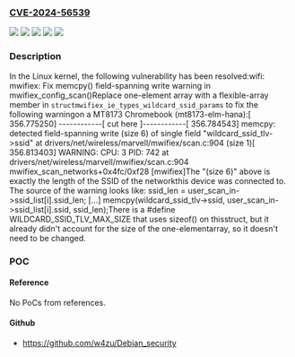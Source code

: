 ### [CVE-2024-56539](https://cve.mitre.org/cgi-bin/cvename.cgi?name=CVE-2024-56539)
![](https://img.shields.io/static/v1?label=Product&message=Linux&color=blue)
![](https://img.shields.io/static/v1?label=Version&message=&color=brightgreen)
![](https://img.shields.io/static/v1?label=Version&message=3.0%20&color=brightgreen)
![](https://img.shields.io/static/v1?label=Version&message=5e6e3a92b9a4c9416b17f468fa5c7fa2233b8b4e%20&color=brightgreen)
![](https://img.shields.io/static/v1?label=Vulnerability&message=n%2Fa&color=blue)

### Description

In the Linux kernel, the following vulnerability has been resolved:wifi: mwifiex: Fix memcpy() field-spanning write warning in mwifiex_config_scan()Replace one-element array with a flexible-array member in `structmwifiex_ie_types_wildcard_ssid_params` to fix the following warningon a MT8173 Chromebook (mt8173-elm-hana):[  356.775250] ------------[ cut here ]------------[  356.784543] memcpy: detected field-spanning write (size 6) of single field "wildcard_ssid_tlv->ssid" at drivers/net/wireless/marvell/mwifiex/scan.c:904 (size 1)[  356.813403] WARNING: CPU: 3 PID: 742 at drivers/net/wireless/marvell/mwifiex/scan.c:904 mwifiex_scan_networks+0x4fc/0xf28 [mwifiex]The "(size 6)" above is exactly the length of the SSID of the networkthis device was connected to. The source of the warning looks like:    ssid_len = user_scan_in->ssid_list[i].ssid_len;    [...]    memcpy(wildcard_ssid_tlv->ssid,           user_scan_in->ssid_list[i].ssid, ssid_len);There is a #define WILDCARD_SSID_TLV_MAX_SIZE that uses sizeof() on thisstruct, but it already didn't account for the size of the one-elementarray, so it doesn't need to be changed.

### POC

#### Reference
No PoCs from references.

#### Github
- https://github.com/w4zu/Debian_security

